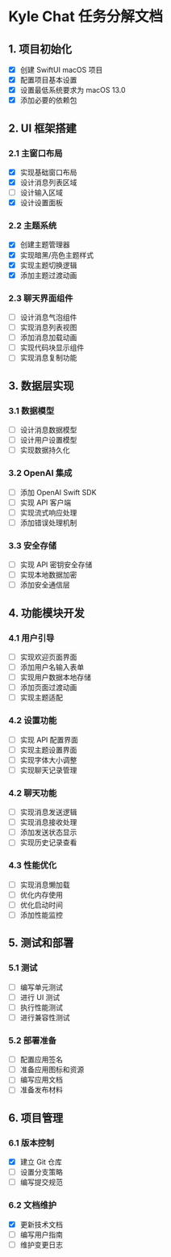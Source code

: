 # Kyle Chat 任务分解文档

## 1. 项目初始化
- [x] 创建 SwiftUI macOS 项目
- [x] 配置项目基本设置
- [x] 设置最低系统要求为 macOS 13.0
- [x] 添加必要的依赖包

## 2. UI 框架搭建

### 2.1 主窗口布局
- [x] 实现基础窗口布局
- [x] 设计消息列表区域
- [ ] 设计输入区域
- [x] 设计设置面板

### 2.2 主题系统
- [x] 创建主题管理器
- [x] 实现暗黑/亮色主题样式
- [x] 实现主题切换逻辑
- [x] 添加主题过渡动画

### 2.3 聊天界面组件
- [ ] 设计消息气泡组件
- [ ] 实现消息列表视图
- [ ] 添加消息加载动画
- [ ] 实现代码块显示组件
- [ ] 实现消息复制功能

## 3. 数据层实现

### 3.1 数据模型
- [ ] 设计消息数据模型
- [ ] 设计用户设置模型
- [ ] 实现数据持久化

### 3.2 OpenAI 集成
- [ ] 添加 OpenAI Swift SDK
- [ ] 实现 API 客户端
- [ ] 实现流式响应处理
- [ ] 添加错误处理机制

### 3.3 安全存储
- [ ] 实现 API 密钥安全存储
- [ ] 实现本地数据加密
- [ ] 添加安全通信层

## 4. 功能模块开发

### 4.1 用户引导
- [ ] 实现欢迎页面界面
- [ ] 添加用户名输入表单
- [ ] 实现用户数据本地存储
- [ ] 添加页面过渡动画
- [ ] 实现主题适配

### 4.2 设置功能
- [ ] 实现 API 配置界面
- [ ] 实现主题设置界面
- [ ] 实现字体大小调整
- [ ] 实现聊天记录管理

### 4.2 聊天功能
- [ ] 实现消息发送逻辑
- [ ] 实现消息接收处理
- [ ] 添加发送状态显示
- [ ] 实现历史记录查看

### 4.3 性能优化
- [ ] 实现消息懒加载
- [ ] 优化内存使用
- [ ] 优化启动时间
- [ ] 添加性能监控

## 5. 测试和部署

### 5.1 测试
- [ ] 编写单元测试
- [ ] 进行 UI 测试
- [ ] 执行性能测试
- [ ] 进行兼容性测试

### 5.2 部署准备
- [ ] 配置应用签名
- [ ] 准备应用图标和资源
- [ ] 编写应用文档
- [ ] 准备发布材料

## 6. 项目管理

### 6.1 版本控制
- [x] 建立 Git 仓库
- [ ] 设置分支策略
- [ ] 编写提交规范

### 6.2 文档维护
- [x] 更新技术文档
- [ ] 编写用户指南
- [ ] 维护变更日志
